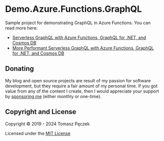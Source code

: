 # Demo.Azure.Functions.GraphQL

Sample project for demonstrating GraphQL in Azure Functions. You can read more here:

- [Serverless GraphQL with Azure Functions, GraphQL for .NET, and Cosmos DB](https://www.tpeczek.com/2019/05/serverless-graphql-with-azure-functions.html)
- [More Performant Serverless GraphQL with Azure Functions, GraphQL for .NET, and Cosmos DB](https://www.tpeczek.com/2020/05/more-performant-serverless-graphql-with.html)

## Donating

My blog and open source projects are result of my passion for software development, but they require a fair amount of my personal time. If you got value from any of the content I create, then I would appreciate your support by [sponsoring me](https://github.com/sponsors/tpeczek) (either monthly or one-time).

## Copyright and License

Copyright © 2019 - 2024 Tomasz Pęczek

Licensed under the [MIT License](https://github.com/tpeczek/Demo.Azure.Functions.GraphQL/blob/master/LICENSE.md)
